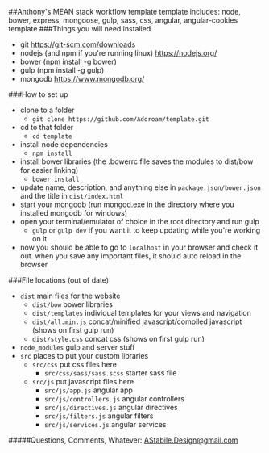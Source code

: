 ##Anthony's MEAN stack workflow template
template includes: node, bower, express, mongoose, gulp, sass, css, angular, angular-cookies template
###Things you will need installed
- git https://git-scm.com/downloads
- nodejs (and npm if you're running linux) https://nodejs.org/
- bower (npm install -g bower)
- gulp (npm install -g gulp)
- mongodb https://www.mongodb.org/

###How to set up
- clone to a folder 
  - ``` git clone https://github.com/Adoroam/template.git ```
- cd to that folder 
  - ``` cd template ```
- install node dependencies
  - ``` npm install ```
- install bower libraries (the .bowerrc file saves the modules to dist/bow for easier linking)
  - ``` bower install ```
- update name, description, and anything else in ``` package.json/bower.json ``` and the title in ``` dist/index.html ```
- start your mongodb (run mongod.exe in the directory where you installed mongodb for windows)
- open your terminal/emulator of choice in the root directory and run gulp
  - ``` gulp ``` or ``` gulp dev ``` if you want it to keep updating while you're working on it
- now you should be able to go to ``` localhost ``` in your browser and check it out. when you save any important files, it should auto reload in the browser

###File locations (out of date)
- ``` dist ``` main files for the website
  - ``` dist/bow ``` bower libraries
  - ``` dist/templates ``` individual templates for your views and navigation
  - ``` dist/all.min.js ``` concat/minified javascript/compiled javascript (shows on first gulp run)
  - ``` dist/style.css ``` concat css (shows on first gulp run)
- ``` node_modules ``` gulp and server stuff
- ``` src ``` places to put your custom libraries
  - ``` src/css ``` put css files here
    - ``` src/css/sass/sass.scss ``` starter sass file
  - ``` src/js ``` put javascript files here
    - ``` src/js/app.js ``` angular app
    - ``` src/js/controllers.js ``` angular controllers
    - ``` src/js/directives.js ``` angular directives
    - ``` src/js/filters.js ``` angular filters
    - ``` src/js/services.js ``` angular services


#####Questions, Comments, Whatever:
AStabile.Design@gmail.com
